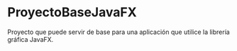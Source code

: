# ProyectoBaseJavaFX
Proyecto que puede servir de base para una aplicación que utilice la librería gráfica JavaFX.
